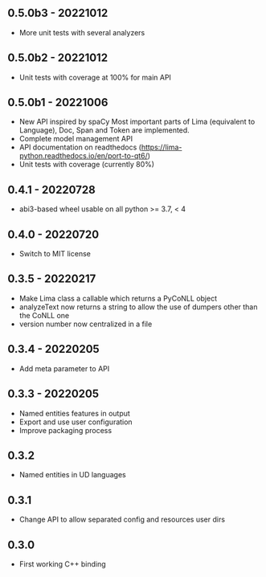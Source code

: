 ## 0.5.0b3 - 20221012

* More unit tests with several analyzers

## 0.5.0b2 - 20221012

* Unit tests with coverage at 100% for main API

## 0.5.0b1 - 20221006

* New API inspired by spaCy
  Most important parts of Lima (equivalent to Language), Doc, Span and Token are implemented.
* Complete model management API
* API documentation on readthedocs (https://lima-python.readthedocs.io/en/port-to-qt6/)
* Unit tests with coverage (currently 80%)

## 0.4.1 - 20220728

* abi3-based wheel usable on all python >= 3.7, < 4

## 0.4.0 - 20220720

* Switch to MIT license

## 0.3.5 - 20220217

* Make Lima class a callable which returns a PyCoNLL object
* analyzeText now returns a string to allow the use of dumpers other than the CoNLL one
* version number now centralized in a file

## 0.3.4 - 20220205

* Add meta parameter to API

## 0.3.3 - 20220205

* Named entities features in output
* Export and use user configuration
* Improve packaging process

## 0.3.2

* Named entities in UD languages

## 0.3.1

* Change API to allow separated config and resources user dirs

## 0.3.0

* First working C++ binding
